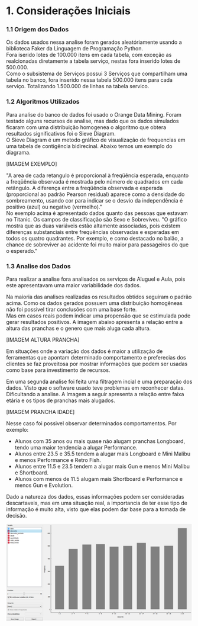 # 1. Considerações Iniciais



### 1.1 Origem dos Dados
Os dados usados nessa analise foram gerados aleatóriamente usando a biblioteca Faker da Linguagem de Programação Python. <br>
Fora iserido lotes de 100.000 itens em cada tabela, com exceção as realcionadas diretamente a tabela serviço, nestas fora inserido lotes de 500.000. <br>
Como o subsistema de Serviços possui 3 Serviços que compartilham uma tabela no banco, fora inserido nessa tabela 500.000 itens para cada serviço. Totalizando 1.500.000 de linhas na tabela servico.

### 1.2  Algoritmos Utilizados
Para analise do banco de dados foi usado o Orange Data Mining. Foram testado alguns recursos de analise, mas dado que os dados simulados ficaram com uma distribuição homogenea o algoritmo que obtera resultados significativos foi o Sieve Diagram. <br>
O Sieve Diagram é um metodo gráfico de visualização  de frequencias em uma tabela de contigência bidirecinal. Abaixo temos um exemplo do diagrama. 

[IMAGEM EXEMPLO]

"A area de cada retangulo é proporcional à freqüência esperada, enquanto a freqüência observada é mostrada pelo número de quadrados em cada retângulo. A diferença entre a freqüência observada e esperada (proporcional ao padrão Pearson residual) aparece como a densidade do sombreamento, usando cor para indicar se o desvio da independência é positivo (azul) ou negativo (vermelho)." <br>
No exemplo acima é apresentado dados quanto das pessoas que estavam no Titanic. Os campos de classificação são Sexo e Sobreviveu.
"O gráfico mostra que as duas variáveis estão altamente associadas, pois existem diferenças substanciais entre frequências observadas e esperadas em todos os quatro quadrantes. Por exemplo, e como destacado no balão, a chance de sobreviver ao acidente foi muito maior para passageiros do que o esperado."

### 1.3 Analise dos Dados
Para realizar a analise fora analisados os serviços de Aluguel e Aula, pois este apresentavam uma maior variabilidade dos dados.

Na maioria das analises realizadas os resultados obtidos seguiram o padrão acima. Como os dados gerados possuem uma distribuição homogêneas não foi possivel tirar conclusões com uma base forte. <br>
Mas em casos reais podem indicar uma propensão que se estimulada pode gerar resultados positivos.
A imagem abaixo apresenta a relação entre a altura das pranchas e o genero que mais aluga cada altura.

[IMAGEM ALTURA PRANCHA]

Em situações onde a variação dos dados é maior a utilização de ferramentas que apontam determinado comportamento e preferecias dos clientes se faz proveitosa por mostrar informações que podem ser usadas como base para investimento de recursos. <br>

Em uma segunda analise foi feita uma filtragem incial e uma preparação dos dados. Visto que o software usado teve problemas em reconhecer datas. Dificultando a analise.
A Imagem a seguir apresenta a relação entre faixa etária e os tipos de pranchas mais alugados.

[IMAGEM PRANCHA IDADE]

Nesse caso foi possivel observar determinados comportamentos. Por exemplo: <br>
 * Alunos com 35 anos ou mais quase não alugam pranchas Longboard, tendo uma maior tendencia a alugar Performance. 
 * Alunos entre 23.5 e 35.5 tendem a alugar mais Longboard e Mini Malibu e menos Performance e Retro Fish.
 * Alunos entre 11.5 e 23.5 tendem a alugar mais Gun e menos Mini Malibu e Shortboard.
 * Alunos com menos de 11.5 alugam mais Shortboard e Performance e menos Gun e Evolution.

Dado a natureza dos dados, essas informações podem ser consideradas descartaveis, mas em uma situação real, a importancia de ter esse tipo de informação é muito alta, visto que elas podem dar base para a tomada de decisão. <br>


![](https://github.com/andrebvitoria/Trabalho-Integrado-5-Periodo/blob/master/Banco%20de%20dados/analise-de-dados-orange/imagens/desconto-uniforme.png)
